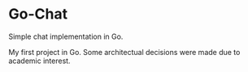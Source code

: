 # Go-Chat

Simple chat implementation in Go.

My first project in Go. Some architectual decisions were made due to academic interest.

